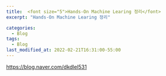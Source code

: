 ```yaml
---
title:  <font size="5">Hands-On Machine Learing 정리</font>
excerpt: "Hands-On Machine Learing 정리"

categories:
  - Blog
tags:
  - Blog
last_modified_at: 2022-02-21T16:31:00-55:00
---
```


https://blog.naver.com/dkdlel531